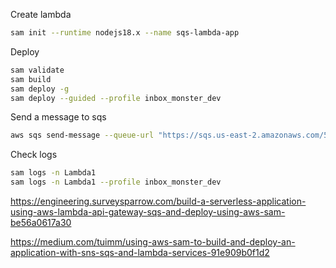 Create lambda

```sh
sam init --runtime nodejs18.x --name sqs-lambda-app
```

Deploy

```sh
sam validate
sam build
sam deploy -g
sam deploy --guided --profile inbox_monster_dev
```

Send a message to sqs

```sh
aws sqs send-message --queue-url "https://sqs.us-east-2.amazonaws.com/524978277775/sam-app-Lambda2Sqs-L4oXiYmo4QKb" --message-body "hello from sqs-lambda trigger" --profile inbox_monster_dev
```

Check logs

```sh
sam logs -n Lambda1
sam logs -n Lambda1 --profile inbox_monster_dev
```

https://engineering.surveysparrow.com/build-a-serverless-application-using-aws-lambda-api-gateway-sqs-and-deploy-using-aws-sam-be56a0617a30

https://medium.com/tuimm/using-aws-sam-to-build-and-deploy-an-application-with-sns-sqs-and-lambda-services-91e909b0f1d2
